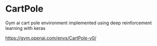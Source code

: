 # CartPole

Gym ai cart pole environment implemented using deep reinforcement learning with keras

https://gym.openai.com/envs/CartPole-v0/
